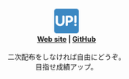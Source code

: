 <p align="center">
 <img src ="https://github.com/twitter/twemoji/blob/master/assets/72x72/1f199.png?raw=true" width="10%" height="10%"/>
 <br>
 <b>
  <a href="https://elementary-school.github.io">Web site</a> |
  <a href="https://github.com/elementary-school">GitHub</a>
 </b>
<br>
<br>
二次配布をしなければ自由にどうぞ。
<br>
目指せ成績アップ。
</p>
